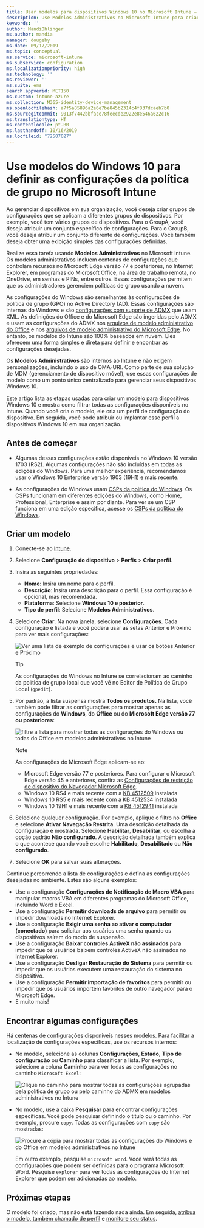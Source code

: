```yaml
---
title: Usar modelos para dispositivos Windows 10 no Microsoft Intune – Azure | Microsoft Docs
description: Use Modelos Administrativos no Microsoft Intune para criar grupos de configurações para dispositivos Windows 10. Use essas configurações em um perfil de configuração do dispositivo para controlar programas do Office, o Microsoft Edge, proteger recursos no Internet Explorer, controlar o acesso ao OneDrive, usar recursos da área de trabalho remota, habilitar a Reprodução Automática, definir configurações de gerenciamento de energia, usar a impressão HTTP, usar diferentes opções de entrada do usuário e controlar o tamanho do log de eventos.
keywords: ''
author: MandiOhlinger
ms.author: mandia
manager: dougeby
ms.date: 09/17/2019
ms.topic: conceptual
ms.service: microsoft-intune
ms.subservice: configuration
ms.localizationpriority: high
ms.technology: ''
ms.reviewer: ''
ms.suite: ems
search.appverid: MET150
ms.custom: intune-azure
ms.collection: M365-identity-device-management
ms.openlocfilehash: a7f5a85896a2e6e7be845b2314c4f837dcaeb7b0
ms.sourcegitcommit: 9013f7442bbface78feecde2922e8e546a622c16
ms.translationtype: HT
ms.contentlocale: pt-BR
ms.lasthandoff: 10/16/2019
ms.locfileid: "72507027"
---
```

# <a name="use-windows-10-templates-to-configure-group-policy-settings-in-microsoft-intune"></a>Use modelos do Windows 10 para definir as configurações da política de grupo no Microsoft Intune

Ao gerenciar dispositivos em sua organização, você deseja criar grupos de configurações que se aplicam a diferentes grupos de dispositivos. Por exemplo, você tem vários grupos de dispositivos. Para o GroupA, você deseja atribuir um conjunto específico de configurações. Para o GroupB, você deseja atribuir um conjunto diferente de configurações. Você também deseja obter uma exibição simples das configurações definidas.

Realize essa tarefa usando **Modelos Administrativos** no Microsoft Intune. Os modelos administrativos incluem centenas de configurações que controlam recursos no Microsoft Edge versão 77 e posteriores, no Internet Explorer, em programas do Microsoft Office, na área de trabalho remota, no OneDrive, em senhas e PINs, entre outros. Essas configurações permitem que os administradores gerenciem políticas de grupo usando a nuvem.

As configurações do Windows são semelhantes às configurações de política de grupo (GPO) no Active Directory (AD). Essas configurações são internas do Windows e são [configurações com suporte de ADMX](https://docs.microsoft.com/windows/client-management/mdm/understanding-admx-backed-policies) que usam XML. As definições do Office e do Microsoft Edge são ingeridas pelo ADMX e usam as configurações do ADMX nos [arquivos de modelo administrativo do Office](https://www.microsoft.com/download/details.aspx?id=49030) e nos [arquivos de modelo administrativo do Microsoft Edge](https://www.microsoftedgeinsider.com/enterprise). No entanto, os modelos do Intune são 100% baseados em nuvem. Eles oferecem uma forma simples e direta para definir e encontrar as configurações desejadas.

Os **Modelos Administrativos** são internos ao Intune e não exigem personalizações, incluindo o uso de OMA-URI. Como parte de sua solução de MDM (gerenciamento de dispositivo móvel), use essas configurações de modelo como um ponto único centralizado para gerenciar seus dispositivos Windows 10.

Este artigo lista as etapas usadas para criar um modelo para dispositivos Windows 10 e mostra como filtrar todas as configurações disponíveis no Intune. Quando você cria o modelo, ele cria um perfil de configuração do dispositivo. Em seguida, você pode atribuir ou implantar esse perfil a dispositivos Windows 10 em sua organização.

## <a name="before-you-begin"></a>Antes de começar

- Algumas dessas configurações estão disponíveis no Windows 10 versão 1703 (RS2). Algumas configurações não são incluídas em todas as edições do Windows. Para uma melhor experiência, recomendamos usar o Windows 10 Enterprise versão 1903 (19H1) e mais recente.

- As configurações do Windows usam [CSPs da política do Windows](https://docs.microsoft.com/windows/client-management/mdm/policy-configuration-service-provider#policies-supported-by-group-policy-and-admx-backed-policies). Os CSPs funcionam em diferentes edições do Windows, como Home, Professional, Enterprise e assim por diante. Para ver se um CSP funciona em uma edição específica, acesse os [CSPs da política do Windows](https://docs.microsoft.com/windows/client-management/mdm/policy-configuration-service-provider#policies-supported-by-group-policy-and-admx-backed-policies).

## <a name="create-a-template"></a>Criar um modelo

1. Conecte-se ao [Intune](https://go.microsoft.com/fwlink/?linkid=2090973).
2. Selecione **Configuração do dispositivo** > **Perfis** > **Criar perfil**.
3. Insira as seguintes propriedades:

    - **Nome**: Insira um nome para o perfil.
    - **Descrição**: Insira uma descrição para o perfil. Essa configuração é opcional, mas recomendada.
    - **Plataforma**: Selecione **Windows 10 e posterior**.
    - **Tipo de perfil**: Selecione **Modelos Administrativos**.

4. Selecione **Criar**. Na nova janela, selecione **Configurações**. Cada configuração é listada e você poderá usar as setas Anterior e Próximo para ver mais configurações:

    ![Ver uma lista de exemplo de configurações e usar os botões Anterior e Próximo](./media/administrative-templates-windows/administrative-templates-sample-settings-list.png)

    > [!TIP]
    > As configurações do Windows no Intune se correlacionam ao caminho da política de grupo local que você vê no Editor de Política de Grupo Local (`gpedit`).

5. Por padrão, a lista suspensa mostra **Todos os produtos.** Na lista, você também pode filtrar as configurações para mostrar apenas as configurações do **Windows**, do **Office** ou do **Microsoft Edge versão 77 ou posteriores**:

    ![filtre a lista para mostrar todas as configurações do Windows ou todas do Office em modelos administrativos no Intune](./media/administrative-templates-windows/administrative-templates-choose-windows-office-all-products.png)

    > [!NOTE]
    > As configurações do Microsoft Edge aplicam-se ao:
    >
    > - Microsoft Edge versão 77 e posteriores. Para configurar o Microsoft Edge versão 45 e anteriores, confira as [Configurações de restrição de dispositivo do Navegador Microsoft Edge](device-restrictions-windows-10.md#microsoft-edge-browser).
    > - Windows 10 RS4 e mais recente com a [KB 4512509](https://support.microsoft.com/kb/4512509) instalada
    > - Windows 10 RS5 e mais recente com a [KB 4512534](https://support.microsoft.com/kb/4512534) instalada
    > - Windows 10 19H1 e mais recente com a [KB 4512941](https://support.microsoft.com/kb/4512941) instalada

6. Selecione qualquer configuração. Por exemplo, aplique o filtro no **Office** e selecione **Ativar Navegação Restrita**. Uma descrição detalhada da configuração é mostrada. Selecione **Habilitar**, **Desabilitar**, ou escolha a opção padrão **Não configurado**. A descrição detalhada também explica o que acontece quando você escolhe **Habilitado**, **Desabilitado** ou **Não configurado**.
7. Selecione **OK** para salvar suas alterações.

Continue percorrendo a lista de configurações e defina as configurações desejadas no ambiente. Estes são alguns exemplos:

- Use a configuração **Configurações de Notificação de Macro VBA** para manipular macros VBA em diferentes programas do Microsoft Office, incluindo Word e Excel.
- Use a configuração **Permitir downloads de arquivo** para permitir ou impedir downloads no Internet Explorer.
- Use a configuração **Exigir uma senha ao ativar o computador (conectado)** para solicitar aos usuários uma senha quando os dispositivos saírem do modo de suspensão.
- Use a configuração **Baixar controles ActiveX não assinados** para impedir que os usuários baixem controles ActiveX não assinados no Internet Explorer.
- Use a configuração **Desligar Restauração do Sistema** para permitir ou impedir que os usuários executem uma restauração do sistema no dispositivo.
- Use a configuração **Permitir importação de favoritos** para permitir ou impedir que os usuários importem favoritos de outro navegador para o Microsoft Edge.
- E muito mais!

## <a name="find-some-settings"></a>Encontrar algumas configurações

Há centenas de configurações disponíveis nesses modelos. Para facilitar a localização de configurações específicas, use os recursos internos:

- No modelo, selecione as colunas **Configurações**, **Estado**, **Tipo de configuração** ou **Caminho** para classificar a lista. Por exemplo, selecione a coluna **Caminho** para ver todas as configurações no caminho `Microsoft Excel`:

  ![Clique no caminho para mostrar todas as configurações agrupadas pela política de grupo ou pelo caminho do ADMX em modelos administrativos no Intune](./media/administrative-templates-windows/path-filter-shows-excel-options.png)

- No modelo, use a caixa **Pesquisar** para encontrar configurações específicas. Você pode pesquisar definindo o título ou o caminho. Por exemplo, procure `copy`. Todas as configurações com `copy` são mostradas:

  ![Procure a cópia para mostrar todas as configurações do Windows e do Office em modelos administrativos no Intune](./media/administrative-templates-windows/search-copy-settings.png) 

  Em outro exemplo, pesquise `microsoft word`. Você verá todas as configurações que podem ser definidas para o programa Microsoft Word. Pesquise `explorer` para ver todas as configurações do Internet Explorer que podem ser adicionadas ao modelo.

## <a name="next-steps"></a>Próximas etapas

O modelo foi criado, mas não está fazendo nada ainda. Em seguida, [atribua o modelo, também chamado de perfil](device-profile-assign.md) e [monitore seu status](device-profile-monitor.md).
